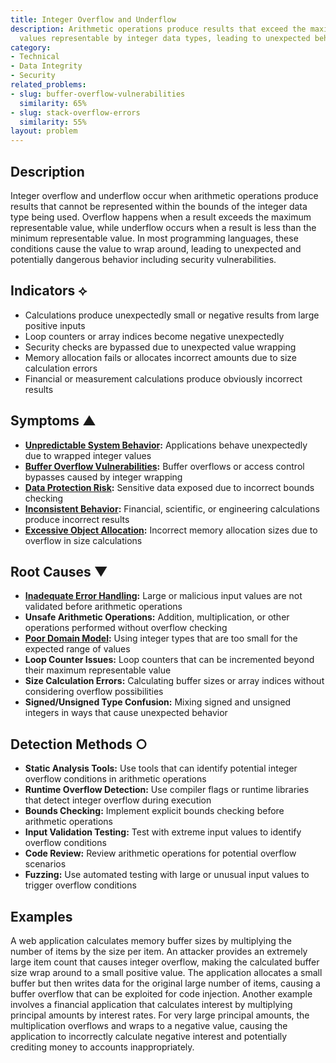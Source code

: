 ```yaml
---
title: Integer Overflow and Underflow
description: Arithmetic operations produce results that exceed the maximum or minimum
  values representable by integer data types, leading to unexpected behavior.
category:
- Technical
- Data Integrity
- Security
related_problems:
- slug: buffer-overflow-vulnerabilities
  similarity: 65%
- slug: stack-overflow-errors
  similarity: 55%
layout: problem
---
```


## Description

Integer overflow and underflow occur when arithmetic operations produce results that cannot be represented within the bounds of the integer data type being used. Overflow happens when a result exceeds the maximum representable value, while underflow occurs when a result is less than the minimum representable value. In most programming languages, these conditions cause the value to wrap around, leading to unexpected and potentially dangerous behavior including security vulnerabilities.

## Indicators ⟡

- Calculations produce unexpectedly small or negative results from large positive inputs
- Loop counters or array indices become negative unexpectedly
- Security checks are bypassed due to unexpected value wrapping
- Memory allocation fails or allocates incorrect amounts due to size calculation errors
- Financial or measurement calculations produce obviously incorrect results

## Symptoms ▲

- **[Unpredictable System Behavior](unpredictable-system-behavior.md):** Applications behave unexpectedly due to wrapped integer values
- **[Buffer Overflow Vulnerabilities](buffer-overflow-vulnerabilities.md):** Buffer overflows or access control bypasses caused by integer wrapping
- **[Data Protection Risk](data-protection-risk.md):** Sensitive data exposed due to incorrect bounds checking
- **[Inconsistent Behavior](inconsistent-behavior.md):** Financial, scientific, or engineering calculations produce incorrect results
- **[Excessive Object Allocation](excessive-object-allocation.md):** Incorrect memory allocation sizes due to overflow in size calculations

## Root Causes ▼

- **[Inadequate Error Handling](inadequate-error-handling.md):** Large or malicious input values are not validated before arithmetic operations
- **Unsafe Arithmetic Operations:** Addition, multiplication, or other operations performed without overflow checking
- **[Poor Domain Model](poor-domain-model.md):** Using integer types that are too small for the expected range of values
- **Loop Counter Issues:** Loop counters that can be incremented beyond their maximum representable value
- **Size Calculation Errors:** Calculating buffer sizes or array indices without considering overflow possibilities
- **Signed/Unsigned Type Confusion:** Mixing signed and unsigned integers in ways that cause unexpected behavior

## Detection Methods ○

- **Static Analysis Tools:** Use tools that can identify potential integer overflow conditions in arithmetic operations
- **Runtime Overflow Detection:** Use compiler flags or runtime libraries that detect integer overflow during execution
- **Bounds Checking:** Implement explicit bounds checking before arithmetic operations
- **Input Validation Testing:** Test with extreme input values to identify overflow conditions
- **Code Review:** Review arithmetic operations for potential overflow scenarios
- **Fuzzing:** Use automated testing with large or unusual input values to trigger overflow conditions

## Examples

A web application calculates memory buffer sizes by multiplying the number of items by the size per item. An attacker provides an extremely large item count that causes integer overflow, making the calculated buffer size wrap around to a small positive value. The application allocates a small buffer but then writes data for the original large number of items, causing a buffer overflow that can be exploited for code injection. Another example involves a financial application that calculates interest by multiplying principal amounts by interest rates. For very large principal amounts, the multiplication overflows and wraps to a negative value, causing the application to incorrectly calculate negative interest and potentially crediting money to accounts inappropriately.